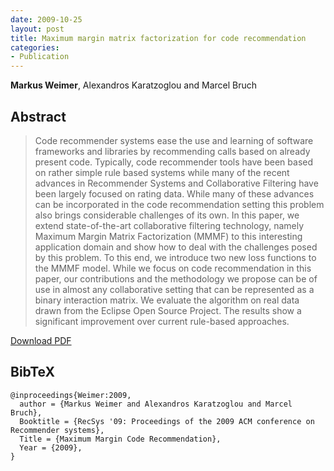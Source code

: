 ```yaml
---
date: 2009-10-25
layout: post
title: Maximum margin matrix factorization for code recommendation
categories:
- Publication
---
```

**Markus Weimer**, Alexandros Karatzoglou and Marcel Bruch

## Abstract

> Code recommender systems ease the use and learning of software frameworks and
libraries by recommending calls based on already present code. Typically, code
recommender tools have been based on rather simple rule based systems while many
of the recent advances in Recommender Systems and Collaborative Filtering have
been largely focused on rating data. While many of these advances can be
incorporated in the code recommendation setting this problem also brings
considerable challenges of its own. In this paper, we extend state-of-the-art
collaborative filtering technology, namely Maximum Margin Matrix Factorization
(MMMF) to this interesting application domain and show how to deal with the
challenges posed by this problem. To this end, we introduce two new loss
functions to the MMMF model. While we focus on code recommendation in this
paper, our contributions and the methodology we propose can be of use in almost
any collaborative setting that can be represented as a binary interaction
matrix. We evaluate the algorithm on real data drawn from the Eclipse Open
Source Project. The results show a significant improvement over current
rule-based approaches.

[Download PDF]({{site.url}}/files/pub/2009/2009-RecSys.pdf)


## BibTeX
    @inproceedings{Weimer:2009, 
      author = {Markus Weimer and Alexandros Karatzoglou and Marcel Bruch}, 
      Booktitle = {RecSys '09: Proceedings of the 2009 ACM conference on Recommender systems}, 
      Title = {Maximum Margin Code Recommendation}, 
      Year = {2009}, 
    }
